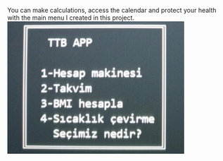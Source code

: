 You can make calculations, access the calendar and protect your health with the main menu I created in this project.
<img height=300 src="p1menufoto.jpg"/>
